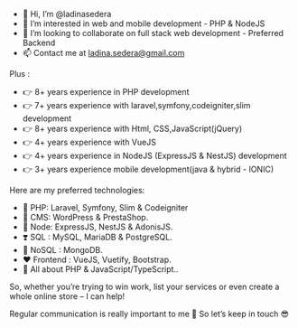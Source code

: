- 👋 Hi, I’m @ladinasedera
- 👀 I’m interested in web and mobile development - PHP & NodeJS
- 💞️ I’m looking to collaborate on full stack web development - Preferred Backend
- 📫 Contact me at [ladina.sedera@gmail.com](https://www.linkedin.com/in/ladinasederadev/)

Plus : 
- 👉 8+ years experience in PHP development
- 👉 7+ years experience with laravel,symfony,codeigniter,slim development
- 👉 8+ years experience with Html, CSS,JavaScript(jQuery)
- 👉 4+ years experience with VueJS
- 👉 4+ years experience in NodeJS (ExpressJS & NestJS) development
- 👉 3+ years experience mobile development(java & hybrid - IONIC)


Here are my preferred technologies:

- 💞 PHP: Laravel, Symfony, Slim & Codeigniter
- 💜 CMS: WordPress & PrestaShop.
- 🧡 Node: ExpressJS, NestJS & AdonisJS.
- ❣️ SQL : MySQL, MariaDB  & PostgreSQL.
- 💖 NoSQL : MongoDB.
- ❤️ Frontend : VueJS, Vuetify, Bootstrap.
- 🤩 All about PHP & JavaScript/TypeScript..

So, whether you’re trying to win work, list your services or even create a whole online store – I can help!

Regular communication is really important to me 🥰
So let’s keep in touch 😎

